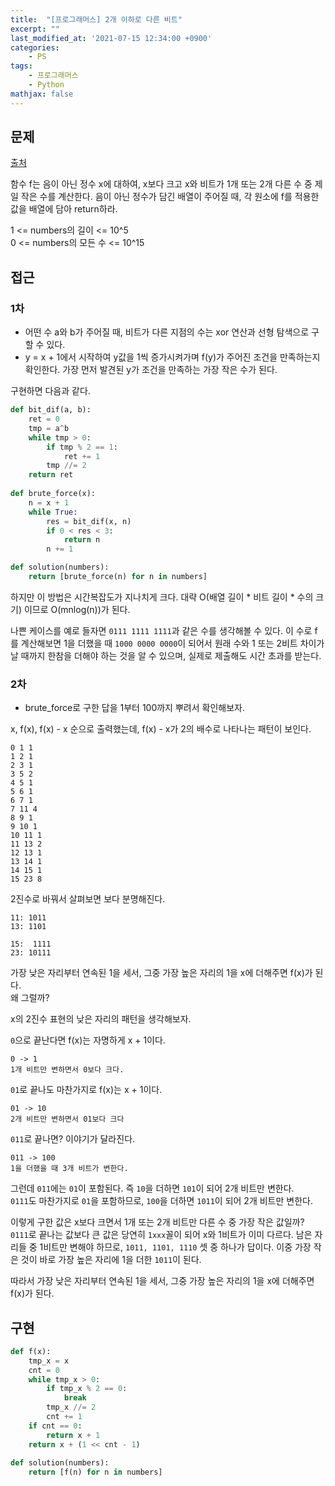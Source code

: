 ```yaml
---
title:  "[프로그래머스] 2개 이하로 다른 비트"
excerpt: ""
last_modified_at: '2021-07-15 12:34:00 +0900'
categories:
    - PS
tags:
    - 프로그래머스
    - Python
mathjax: false
---
```

## 문제
[출처](https://programmers.co.kr/learn/courses/30/lessons/77885)

함수 f는 음이 아닌 정수 x에 대하여, x보다 크고 x와 비트가 1개 또는 2개 다른 수 중 제일 작은 수를 계산한다. 음이 아닌 정수가 담긴 배열이 주어질 때, 각 원소에 f를 적용한 값을 배열에 담아 return하라.

1 <= numbers의 길이 <= 10^5\
0 <= numbers의 모든 수 <= 10^15


## 접근

### 1차
* 어떤 수 a와 b가 주어질 때, 비트가 다른 지점의 수는 xor 연산과 선형 탐색으로 구할 수 있다.
* y = x + 1에서 시작하여 y값을 1씩 증가시켜가며 f(y)가 주어진 조건을 만족하는지 확인한다. 가장 먼저 발견된 y가 조건을 만족하는 가장 작은 수가 된다.

구현하면 다음과 같다.
```python
def bit_dif(a, b):
    ret = 0
    tmp = a^b
    while tmp > 0:
        if tmp % 2 == 1:
            ret += 1
        tmp //= 2
    return ret
        
def brute_force(x):
    n = x + 1
    while True:
        res = bit_dif(x, n)
        if 0 < res < 3:
            return n
        n += 1

def solution(numbers):
    return [brute_force(n) for n in numbers]
```
하지만 이 방법은 시간복잡도가 지나치게 크다. 대략 O(배열 길이 * 비트 길이 * 수의 크기) 이므로 O(mnlog(n))가 된다.

나쁜 케이스를 예로 들자면 ```0111 1111 1111```과 같은 수를 생각해볼 수 있다. 이 수로 f를 계산해보면 1을 더했을 때 ```1000 0000 0000```이 되어서 원래 수와 1 또는 2비트 차이가 날 때까지 한참을 더해야 하는 것을 알 수 있으며, 실제로 제출해도 시간 초과를 받는다.


### 2차
* brute_force로 구한 답을 1부터 100까지 뿌려서 확인해보자.

x, f(x), f(x) - x 순으로 출력했는데, f(x) - x가 2의 배수로 나타나는 패턴이 보인다.
```
0 1 1
1 2 1
2 3 1
3 5 2
4 5 1
5 6 1
6 7 1
7 11 4
8 9 1
9 10 1
10 11 1
11 13 2
12 13 1
13 14 1
14 15 1
15 23 8
```
2진수로 바꿔서 살펴보면 보다 분명해진다.
```
11: 1011
13: 1101

15:  1111
23: 10111
```
가장 낮은 자리부터 연속된 1을 세서, 그중 가장 높은 자리의 1을 x에 더해주면 f(x)가 된다.\
왜 그럴까?

x의 2진수 표현의 낮은 자리의 패턴을 생각해보자.

```0```으로 끝난다면 f(x)는 자명하게 x + 1이다.
```
0 -> 1
1개 비트만 변하면서 0보다 크다.
```
```01```로 끝나도 마찬가지로 f(x)는 x + 1이다.
```
01 -> 10 
2개 비트만 변하면서 01보다 크다
```

```011```로 끝나면? 이야기가 달라진다.
```
011 -> 100
1을 더했을 때 3개 비트가 변한다.
```
그런데 ```011```에는 ```01```이 포함된다. 즉 ```10```을 더하면 ```101```이 되어 2개 비트만 변한다.\
```0111```도 마찬가지로 ```01```을 포함하므로, ```100```을 더하면 ```1011```이 되어 2개 비트만 변한다.

이렇게 구한 값은 x보다 크면서 1개 또는 2개 비트만 다른 수 중 가장 작은 값일까?\
```0111```로 끝나는 값보다 큰 값은 당연히 ```1xxx```꼴이 되어 x와 1비트가 이미 다르다. 남은 자리들 중 1비트만 변해야 하므로, ```1011, 1101, 1110``` 셋 중 하나가 답이다. 이중 가장 작은 것이 바로 가장 높은 자리에 1을 더한 ```1011```이 된다.

따라서 가장 낮은 자리부터 연속된 1을 세서, 그중 가장 높은 자리의 1을 x에 더해주면 f(x)가 된다.

## 구현
```python
def f(x):
    tmp_x = x
    cnt = 0
    while tmp_x > 0:
        if tmp_x % 2 == 0:
            break
        tmp_x //= 2
        cnt += 1
    if cnt == 0:
        return x + 1
    return x + (1 << cnt - 1)
    
def solution(numbers):
    return [f(n) for n in numbers]
```